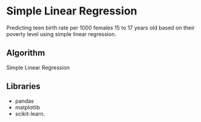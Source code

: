 # Simple Linear Regression
Predicting teen birth rate per 1000 females 15 to 17 years old based on their poverty level using simple linear regression.
## Algorithm
Simple Linear Regression
## Libraries 
- pandas
- matplotlib
- scikit-learn. 
